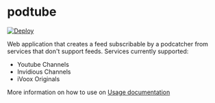 # podtube

[![Deploy](https://www.herokucdn.com/deploy/button.svg)](https://heroku.com/deploy?template=https://github.com/dyeray/podtube)

Web application that creates a feed subscribable by a podcatcher from services that don't support feeds. Services currently supported:

* Youtube Channels
* Invidious Channels
* iVoox Originals

More information on how to use on [Usage documentation](templates/index.html)
